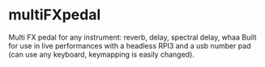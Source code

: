 # multiFXpedal
Multi FX pedal for any instrument: reverb, delay, spectral delay, whaa
Built for use in live performances with a headless RPI3 and a usb number pad (can use any keyboard, keymapping is easily changed).
